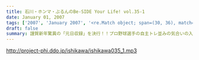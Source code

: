 ```yaml
---
title: 石川・ホンマ・ぶるんのBe-SIDE Your Life! vol.35-1
date: January 01, 2007
tags: ['2007', 'January 2007', '<re.Match object; span=(30, 36), match='vol.35'>']
draft: false
summary: 謹賀新年驚異の「元日収録」を決行！！プロ野球選手の自主トレ並みの気合いの入れようでやっておりますビーサイメンバー！？閑散とした有楽町に集合したお三方・・・いったいどんな年越しをおこなったのか・・・無事に年を越したのは確かなことでございます！2007年もどうぞよろしくお願い致します！※・・・元日配信の予定がダウンロードできない状況が一部発生しておりまして大変ご迷惑をおかけしました。2007新年一本目をどうぞお聴き下さい！NAMAE
---
```


http://project-phi.ddo.jp/ishikawa/ishikawa035_1.mp3
